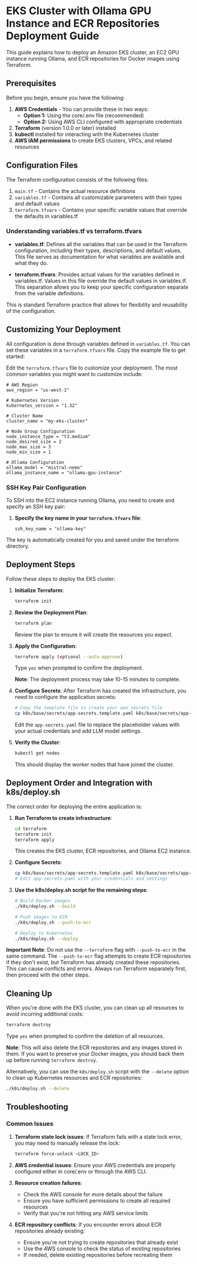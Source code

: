 # EKS Cluster with Ollama GPU Instance and ECR Repositories Deployment Guide

This guide explains how to deploy an Amazon EKS cluster, an EC2 GPU instance running Ollama, and ECR repositories for Docker images using Terraform.

## Prerequisites

Before you begin, ensure you have the following:

1. **AWS Credentials** - You can provide these in two ways:
   - **Option 1:** Using the core/.env file (recommended)
   - **Option 2:** Using AWS CLI configured with appropriate credentials
2. **Terraform** (version 1.0.0 or later) installed
3. **kubectl** installed for interacting with the Kubernetes cluster
4. **AWS IAM permissions** to create EKS clusters, VPCs, and related resources

## Configuration Files

The Terraform configuration consists of the following files:

1. `main.tf` - Contains the actual resource definitions
2. `variables.tf` - Contains all customizable parameters with their types and default values
3. `terraform.tfvars` - Contains your specific variable values that override the defaults in variables.tf

### Understanding variables.tf vs terraform.tfvars

- **variables.tf**: Defines all the variables that can be used in the Terraform configuration, including their types, descriptions, and default values. This file serves as documentation for what variables are available and what they do.

- **terraform.tfvars**: Provides actual values for the variables defined in variables.tf. Values in this file override the default values in variables.tf. This separation allows you to keep your specific configuration separate from the variable definitions.

This is standard Terraform practice that allows for flexibility and reusability of the configuration.

## Customizing Your Deployment

All configuration is done through variables defined in `variables.tf`. You can set these variables in a `terraform.tfvars` file. Copy the example file to get started:

Edit the `terraform.tfvars` file to customize your deployment. The most common variables you might want to customize include:

```hcl
# AWS Region
aws_region = "us-west-2"

# Kubernetes Version
kubernetes_version = "1.32"

# Cluster Name
cluster_name = "my-eks-cluster"

# Node Group Configuration
node_instance_type = "t3.medium"
node_desired_size = 2
node_max_size = 3
node_min_size = 1

# Ollama Configuration
ollama_model = "mistral-nemo"
ollama_instance_name = "ollama-gpu-instance"
```

### SSH Key Pair Configuration

To SSH into the EC2 instance running Ollama, you need to create and specify an SSH key pair:

1. **Specify the key name in your `terraform.tfvars` file**:
   ```hcl
   ssh_key_name = "ollama-key"
   ```

The key is automatically created for you and saved under the terraform directory.

## Deployment Steps

Follow these steps to deploy the EKS cluster:

1. **Initialize Terraform**:
   ```bash   
   terraform init
   ```

2. **Review the Deployment Plan**:
   ```bash
   terraform plan
   ```
   Review the plan to ensure it will create the resources you expect.

3. **Apply the Configuration**:
   ```bash
   terraform apply (optional --auto-approve)
   ```
   Type `yes` when prompted to confirm the deployment.

   **Note**: The deployment process may take 10-15 minutes to complete.

4. **Configure Secrets**:
   After Terraform has created the infrastructure, you need to configure the application secrets:
   ```bash
   # Copy the template file to create your own secrets file
   cp k8s/base/secrets/app-secrets.template.yaml k8s/base/secrets/app-secrets.yaml
   ```
   
   Edit the `app-secrets.yaml` file to replace the placeholder values with your actual credentials and add LLM model settings.

5. **Verify the Cluster**:
   ```bash
   kubectl get nodes
   ```
   This should display the worker nodes that have joined the cluster.

## Deployment Order and Integration with k8s/deploy.sh

The correct order for deploying the entire application is:

1. **Run Terraform to create infrastructure**:
   ```bash
   cd terraform
   terraform init
   terraform apply
   ```
   This creates the EKS cluster, ECR repositories, and Ollama EC2 instance.

2. **Configure Secrets**:
   ```bash
   cp k8s/base/secrets/app-secrets.template.yaml k8s/base/secrets/app-secrets.yaml
   # Edit app-secrets.yaml with your credentials and settings
   ```

3. **Use the k8s/deploy.sh script for the remaining steps**:
   ```bash
   # Build Docker images
   ./k8s/deploy.sh --build
   
   # Push images to ECR
   ./k8s/deploy.sh --push-to-ecr
   
   # Deploy to Kubernetes
   ./k8s/deploy.sh --deploy
   ```

**Important Note**: Do not use the `--terraform` flag with `--push-to-ecr` in the same command. The `--push-to-ecr` flag attempts to create ECR repositories if they don't exist, but Terraform has already created these repositories. This can cause conflicts and errors. Always run Terraform separately first, then proceed with the other steps.

## Cleaning Up

When you're done with the EKS cluster, you can clean up all resources to avoid incurring additional costs:

```bash
terraform destroy
```

Type `yes` when prompted to confirm the deletion of all resources.

**Note**: This will also delete the ECR repositories and any images stored in them. If you want to preserve your Docker images, you should back them up before running `terraform destroy`.

Alternatively, you can use the `k8s/deploy.sh` script with the `--delete` option to clean up Kubernetes resources and ECR repositories:
```bash
./k8s/deploy.sh --delete
```

## Troubleshooting

### Common Issues

1. **Terraform state lock issues**:
   If Terraform fails with a state lock error, you may need to manually release the lock:
   ```bash
   terraform force-unlock <LOCK_ID>
   ```

2. **AWS credential issues**:
   Ensure your AWS credentials are properly configured either in core/.env or through the AWS CLI.

3. **Resource creation failures**:
   - Check the AWS console for more details about the failure
   - Ensure you have sufficient permissions to create all required resources
   - Verify that you're not hitting any AWS service limits

4. **ECR repository conflicts**:
   If you encounter errors about ECR repositories already existing:
   - Ensure you're not trying to create repositories that already exist
   - Use the AWS console to check the status of existing repositories
   - If needed, delete existing repositories before recreating them
